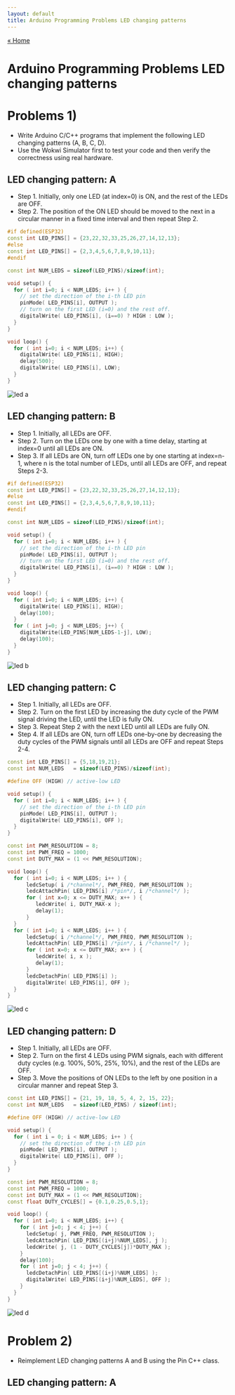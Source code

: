 ```yaml
---
layout: default
title: Arduino Programming Problems LED changing patterns
---
```


[« Home](https://jedsadasrijunpoe.github.io/)

<h1>Arduino Programming Problems LED changing patterns</h1>

# Problems 1)
- Write Arduino C/C++ programs that implement the following LED changing patterns (A, B, C, D).
- Use the Wokwi Simulator first to test your code and then verify the correctness using real hardware.

## LED changing pattern: A
- Step 1. Initially, only one LED (at index=0) is ON, and the rest of the LEDs are OFF.  
- Step 2. The position of the ON LED should be moved to the next in a circular manner in a fixed time interval and then repeat Step 2.

```c++
#if defined(ESP32)
const int LED_PINS[] = {23,22,32,33,25,26,27,14,12,13};
#else
const int LED_PINS[] = {2,3,4,5,6,7,8,9,10,11};
#endif

const int NUM_LEDS = sizeof(LED_PINS)/sizeof(int);

void setup() {
  for ( int i=0; i < NUM_LEDS; i++ ) {
    // set the direction of the i-th LED pin
    pinMode( LED_PINS[i], OUTPUT ); 
    // turn on the first LED (i=0) and the rest off. 
    digitalWrite( LED_PINS[i], (i==0) ? HIGH : LOW );
  }
}

void loop() {
  for ( int i=0; i < NUM_LEDS; i++) {
    digitalWrite( LED_PINS[i], HIGH);
    delay(500);
    digitalWrite( LED_PINS[i], LOW);
  }
}
```

![led a](/images/arduino-led/led-a.png)
## LED changing pattern: B
- Step 1. Initially, all LEDs are OFF.  
- Step 2. Turn on the LEDs one by one with a time delay, starting at index=0 until all LEDs are ON.  
- Step 3. If all LEDs are ON, turn off LEDs one by one starting at index=n-1, where n is the total number of LEDs, until all LEDs are OFF, and repeat Steps 2-3.

```c++
#if defined(ESP32)
const int LED_PINS[] = {23,22,32,33,25,26,27,14,12,13};
#else
const int LED_PINS[] = {2,3,4,5,6,7,8,9,10,11};
#endif

const int NUM_LEDS = sizeof(LED_PINS)/sizeof(int);

void setup() {
  for ( int i=0; i < NUM_LEDS; i++ ) {
    // set the direction of the i-th LED pin
    pinMode( LED_PINS[i], OUTPUT ); 
    // turn on the first LED (i=0) and the rest off. 
    digitalWrite( LED_PINS[i], (i==0) ? HIGH : LOW );
  }
}

void loop() {
  for ( int i=0; i < NUM_LEDS; i++) {
    digitalWrite( LED_PINS[i], HIGH);
    delay(100);
  }
  for ( int j=0; j < NUM_LEDS; j++) {
    digitalWrite(LED_PINS[NUM_LEDS-1-j], LOW);
    delay(100);
  }
}
```
![led b](/images/arduino-led/led-b.png)
## LED changing pattern: C
- Step 1. Initially, all LEDs are OFF.  
- Step 2. Turn on the first LED by increasing the duty cycle of the PWM signal driving the LED, until the LED is fully ON.  
- Step 3. Repeat Step 2 with the next LED until all LEDs are fully ON.  
- Step 4. If all LEDs are ON, turn off LEDs one-by-one by decreasing the duty cycles of the PWM signals until all LEDs are OFF and repeat Steps 2-4.

```c++
const int LED_PINS[] = {5,18,19,21};
const int NUM_LEDS   = sizeof(LED_PINS)/sizeof(int);

#define OFF (HIGH) // active-low LED

void setup() {
  for ( int i=0; i < NUM_LEDS; i++ ) {
    // set the direction of the i-th LED pin
    pinMode( LED_PINS[i], OUTPUT ); 
    digitalWrite( LED_PINS[i], OFF );
  }
}

const int PWM_RESOLUTION = 8;
const int PWM_FREQ = 1000;
const int DUTY_MAX = (1 << PWM_RESOLUTION);

void loop() {
  for ( int i=0; i < NUM_LEDS; i++ ) {
      ledcSetup( i /*channel*/, PWM_FREQ, PWM_RESOLUTION );
      ledcAttachPin( LED_PINS[i] /*pin*/, i /*channel*/ );
      for ( int x=0; x <= DUTY_MAX; x++ ) {
         ledcWrite( i, DUTY_MAX-x );
         delay(1);
      }
  }
  for ( int i=0; i < NUM_LEDS; i++ ) {
      ledcSetup( i /*channel*/, PWM_FREQ, PWM_RESOLUTION );
      ledcAttachPin( LED_PINS[i] /*pin*/, i /*channel*/ );
      for ( int x=0; x <= DUTY_MAX; x++ ) {
         ledcWrite( i, x );
         delay(1);
      }
      ledcDetachPin( LED_PINS[i] ); 
      digitalWrite( LED_PINS[i], OFF );
  }
}
```
![led c](/images/arduino-led/led-c.png)
## LED changing pattern: D
- Step 1. Initially, all LEDs are OFF.  
- Step 2. Turn on the first 4 LEDs using PWM signals, each with different duty cycles (e.g. 100%, 50%, 25%, 10%), and the rest of the LEDs are OFF.  
- Step 3. Move the positions of ON LEDs to the left by one position in a circular manner and repeat Step 3.

```c++
const int LED_PINS[] = {21, 19, 18, 5, 4, 2, 15, 22};
const int NUM_LEDS   = sizeof(LED_PINS) / sizeof(int);

#define OFF (HIGH) // active-low LED

void setup() {
  for ( int i = 0; i < NUM_LEDS; i++ ) {
    // set the direction of the i-th LED pin
    pinMode( LED_PINS[i], OUTPUT );
    digitalWrite( LED_PINS[i], OFF );
  }
}

const int PWM_RESOLUTION = 8;
const int PWM_FREQ = 1000;
const int DUTY_MAX = (1 << PWM_RESOLUTION);
const float DUTY_CYCLES[] = {0.1,0.25,0.5,1};

void loop() {
  for ( int i=0; i < NUM_LEDS; i++) {
    for ( int j=0; j < 4; j++) {
      ledcSetup( j, PWM_FREQ, PWM_RESOLUTION );
      ledcAttachPin( LED_PINS[(i+j)%NUM_LEDS], j );
      ledcWrite( j, (1 - DUTY_CYCLES[j])*DUTY_MAX );
    }
    delay(100);
    for ( int j=0; j < 4; j++) {
      ledcDetachPin( LED_PINS[(i+j)%NUM_LEDS] );
      digitalWrite( LED_PINS[(i+j)%NUM_LEDS], OFF );
    }
  }
}
```
![led d](/images/arduino-led/led-d.png)

# Problem 2)
- Reimplement LED changing patterns A and B using the Pin C++ class.

## LED changing pattern: A
